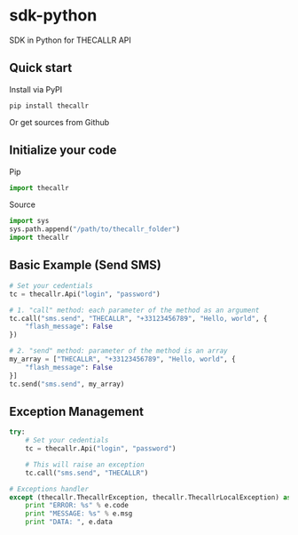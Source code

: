 sdk-python
==========

SDK in Python for THECALLR API

## Quick start
Install via PyPI

    pip install thecallr

Or get sources from Github

## Initialize your code

Pip

```python
import thecallr
```

Source

```python
import sys
sys.path.append("/path/to/thecallr_folder")
import thecallr
```

## Basic Example (Send SMS)

```python
# Set your cedentials
tc = thecallr.Api("login", "password")

# 1. "call" method: each parameter of the method as an argument
tc.call("sms.send", "THECALLR", "+33123456789", "Hello, world", {
	"flash_message": False
})

# 2. "send" method: parameter of the method is an array
my_array = ["THECALLR", "+33123456789", "Hello, world", {
	"flash_message": False
}]
tc.send("sms.send", my_array)
```

## Exception Management

```python
try:
	# Set your cedentials
	tc = thecallr.Api("login", "password")

	# This will raise an exception
	tc.call("sms.send", "THECALLR")

# Exceptions handler
except (thecallr.ThecallrException, thecallr.ThecallrLocalException) as e:
	print "ERROR: %s" % e.code
	print "MESSAGE: %s" % e.msg
	print "DATA: ", e.data
```
